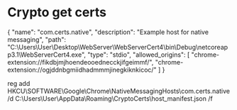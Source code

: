 # Crypto get certs

{
  "name": "com.certs.native",
  "description": "Example host for native messaging",
  "path": "C:\\Users\\User\\Desktop\\WebServer\\WebServerCert4\\bin\\Debug\\netcoreapp3.1\\WebServerCert4.exe",
  "type": "stdio",
  "allowed_origins": [
    "chrome-extension:\/\/fikdbjmjhoendeooednecckjifgeimmf\/",
	"chrome-extension:\/\/ogjddnbgmiidhadmmmjinegkiknkicoc\/"
  ]
}


reg add HKCU\SOFTWARE\Google\Chrome\NativeMessagingHosts\com.certs.native /d C:\Users\User\AppData\Roaming\CryptoCerts\host_manifest.json /f